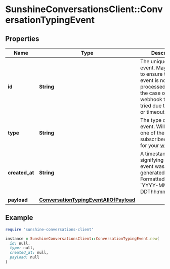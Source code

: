 # SunshineConversationsClient::ConversationTypingEvent

## Properties

| Name | Type | Description | Notes |
| ---- | ---- | ----------- | ----- |
| **id** | **String** | The unique ID of the event. May be used to ensure that an event is not processed twice in the case of a webhook that is re-tried due to an error or timeout. | [optional] |
| **type** | **String** | The type of the event. Will match one of the subscribed triggers for your [webhook](#operation/CreateWebhook). | [optional] |
| **created_at** | **String** | A timestamp signifying when the event was generated. Formatted as &#x60;YYYY-MM-DDThh:mm:ss.SSSZ&#x60;. | [optional] |
| **payload** | [**ConversationTypingEventAllOfPayload**](ConversationTypingEventAllOfPayload.md) |  | [optional] |

## Example

```ruby
require 'sunshine-conversations-client'

instance = SunshineConversationsClient::ConversationTypingEvent.new(
  id: null,
  type: null,
  created_at: null,
  payload: null
)
```


